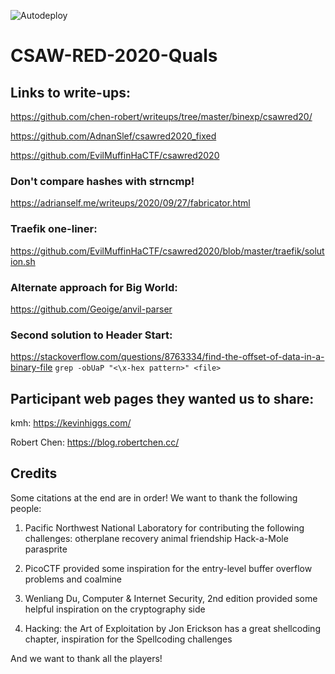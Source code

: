 ![Autodeploy](https://github.com/osirislab/CSAW-RED-2020-Quals/workflows/Autodeploy/badge.svg)

# CSAW-RED-2020-Quals

## Links to write-ups:

https://github.com/chen-robert/writeups/tree/master/binexp/csawred20/

https://github.com/AdnanSlef/csawred2020_fixed

https://github.com/EvilMuffinHaCTF/csawred2020

### Don't compare hashes with strncmp!
https://adrianself.me/writeups/2020/09/27/fabricator.html  

### Traefik one-liner:
https://github.com/EvilMuffinHaCTF/csawred2020/blob/master/traefik/solution.sh

### Alternate approach for Big World:
https://github.com/Geoige/anvil-parser


### Second solution to Header Start:
https://stackoverflow.com/questions/8763334/find-the-offset-of-data-in-a-binary-file
`grep -obUaP "<\x-hex pattern>" <file>`


## Participant web pages they wanted us to share:

kmh: https://kevinhiggs.com/

Robert Chen: https://blog.robertchen.cc/


## Credits

Some citations at the end are in order! We want to thank the following people:

1. Pacific Northwest National Laboratory for contributing the following challenges:
	otherplane
	recovery
	animal friendship
	Hack-a-Mole
	parasprite

2. PicoCTF provided some inspiration for the entry-level buffer overflow problems and coalmine

3. Wenliang Du, Computer & Internet Security, 2nd edition provided some helpful inspiration on the cryptography side 

4. Hacking: the Art of Exploitation by Jon Erickson has a great shellcoding chapter, inspiration for the Spellcoding challenges

And we want to thank all the players!

